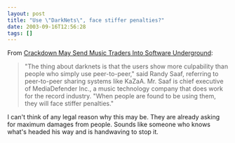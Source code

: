 ```yaml
---
layout: post
title: "Use \"DarkNets\", face stiffer penalties?"
date: 2003-09-16T12:56:28
tags: []
---
```


From [Crackdown May Send Music Traders Into Software Underground][1]: 

> "The thing about darknets is that the users show more culpability than people who simply use peer-to-peer," said Randy Saaf, referring to peer-to-peer sharing systems like KaZaA. Mr. Saaf is chief executive of MediaDefender Inc., a music technology company that does work for the record industry. "When people are found to be using them, they will face stiffer penalties." 

I can't think of any legal reason why this may be. They are already asking for maximum damages from people. Sounds like someone who knows what's headed his way and is handwaving to stop it. 

   [1]: http://www.nytimes.com/2003/09/15/technology/15DARK.html



